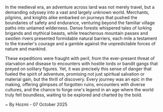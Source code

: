 
In the medieval era, an adventure across land was not merely travel, but a demanding odyssey into a vast and largely unknown world. Merchants, pilgrims, and knights alike embarked on journeys that pushed the boundaries of safety and endurance, venturing beyond the familiar village paths into untamed wilderness. Dense forests whispered tales of lurking brigands and mythical beasts, while treacherous mountain passes and swollen rivers presented formidable natural barriers, each mile a testament to the traveler's courage and a gamble against the unpredictable forces of nature and mankind.

These expeditions were fraught with peril, from the ever-present threat of starvation and disease to encounters with hostile lords or bandit gangs that preyed on solitary figures. Yet, it was precisely this sense of danger that fueled the spirit of adventure, promising not just spiritual salvation or material gain, but the thrill of discovery. Every journey was an epic in the making, offering glimpses of forgotten ruins, encounters with diverse cultures, and the chance to forge one's legend in an age where the world truly felt boundless, waiting to be explored and charted by the bold.

~ By Hozmi - 07 October 2025
